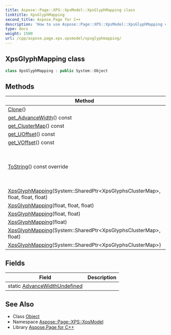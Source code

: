 ```yaml
---
title: Aspose::Page::XPS::XpsModel::XpsGlyphMapping class
linktitle: XpsGlyphMapping
second_title: Aspose.Page for C++
description: 'How to use Aspose::Page::XPS::XpsModel::XpsGlyphMapping class in C++.'
type: docs
weight: 1500
url: /cpp/aspose.page.xps.xpsmodel/xpsglyphmapping/
---
```

## XpsGlyphMapping class




```cpp
class XpsGlyphMapping : public System::Object
```

## Methods

| Method | Description |
| --- | --- |
| [Clone](./clone/)() |  |
| [get_AdvanceWidth](./get_advancewidth/)() const |  |
| [get_ClusterMap](./get_clustermap/)() const |  |
| [get_UOffset](./get_uoffset/)() const |  |
| [get_VOffset](./get_voffset/)() const |  |
| [ToString](./tostring/)() const override | Analog of C# Object.ToString() method. Enables converting custom objects to string. |
| [XpsGlyphMapping](./xpsglyphmapping/)(System::SharedPtr\<XpsGlyphsClusterMap\>, float, float, float) |  |
| [XpsGlyphMapping](./xpsglyphmapping/)(float, float, float) |  |
| [XpsGlyphMapping](./xpsglyphmapping/)(float, float) |  |
| [XpsGlyphMapping](./xpsglyphmapping/)(float) |  |
| [XpsGlyphMapping](./xpsglyphmapping/)(System::SharedPtr\<XpsGlyphsClusterMap\>, float) |  |
| [XpsGlyphMapping](./xpsglyphmapping/)(System::SharedPtr\<XpsGlyphsClusterMap\>) |  |
## Fields

| Field | Description |
| --- | --- |
| static [AdvanceWidthUndefined](./advancewidthundefined/) |  |
## See Also

* Class [Object](../../system/object/)
* Namespace [Aspose::Page::XPS::XpsModel](../)
* Library [Aspose.Page for C++](../../)
